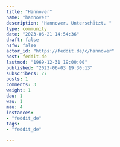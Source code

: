 ```yaml
---
title: "Hannover" 
name: "hannover"
description: "Hannover. Unterschätzt. "
type: community
date: "2023-06-21 14:54:36"
draft: false
nsfw: false
actor_id: "https://feddit.de/c/hannover"
host: feddit.de
lastmod: "1969-12-31 19:00:00"
published: "2023-06-03 19:30:13"
subscribers: 27
posts: 1
comments: 3
weight: 1
dau: 1
wau: 1
mau: 4
instances:
- "feddit_de"
tags: 
- "feddit_de"

---
```

